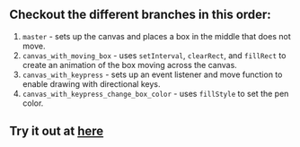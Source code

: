 ## Checkout the different branches in this order:
1.  `master` - sets up the canvas and places a box in the middle that does not move.
2.  `canvas_with_moving_box` - uses `setInterval`, `clearRect`, and `fillRect` to create an animation of the box moving across the canvas.
3.  `canvas_with_keypress` - sets up an event listener and move function to enable drawing with directional keys.
4.  `canvas_with_keypress_change_box_color` - uses `fillStyle` to set the pen color.

## Try it out at [here](http://canvas-sample.bitballoon.com/)
